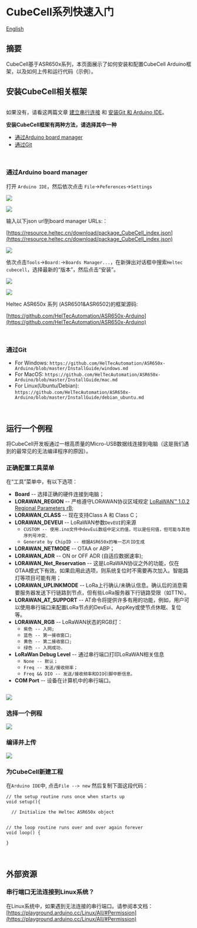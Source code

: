# CubeCell系列快速入门
[English](https://heltec-automation-docs.readthedocs.io/en/latest/cubecell/quick_start.html)
## 摘要

CubeCell基于ASR650x系列，本页面展示了如何安装和配置CubeCell Arduino框架，以及如何上传和运行代码（示例）。

## 安装CubeCell相关框架

``` Tip:: 请确认USB驱动程序、Git和Arduino IDE是否已正确安装。

```

如果没有，请看这两篇文章 [建立串行连接](https://heltec-automation.readthedocs.io/zh_CN/latest/general/establish_serial_connection.html) 和 [安装Git 和 Arduino IDE](https://heltec-automation.readthedocs.io/zh_CN/latest/general/how_to_install_git_and_arduino.html)。

**安装CubeCell框架有两种方法，请选择其中一种**

- [通过Arduino board manager](#arduino-board-manager)
- [通过Git](#git)

&nbsp;

### 	通过Arduino board manager

打开 `Arduino IDE`，然后依次点击 `File`->`Peferences`->`Settings`

![](img/quick_start/01.png)

![](img/quick_start/02.png)

输入以下json url到board manager URLs:：

 [https://resource.heltec.cn/download/package_CubeCell_index.json](https://resource.heltec.cn/download/package_CubeCell_index.json)

![](img/quick_start/03.png)

依次点击`Tools`->`Board:`->`Boards Manager...`，在新弹出对话框中搜索`Heltec cubecell`，选择最新的“版本”，然后点击“安装”。

![](img/quick_start/04.png)

![](img/quick_start/05.png)

Heltec ASR650x 系列 (ASR6501&ASR6502)的框架源码:

[https://github.com/HelTecAutomation/ASR650x-Arduino](https://github.com/HelTecAutomation/ASR650x-Arduino)

&nbsp;

### 通过Git

- For Windows: `https://github.com/HelTecAutomation/ASR650x-Arduino/blob/master/InstallGuide/windows.md`
- For MacOS: `https://github.com/HelTecAutomation/ASR650x-Arduino/blob/master/InstallGuide/mac.md`
- For Linux(Ubuntu/Debian): `https://github.com/HelTecAutomation/ASR650x-Arduino/blob/master/InstallGuide/debian_ubuntu.md`

&nbsp;

## 运行一个例程	

将CubeCell开发板通过一根高质量的Micro-USB数据线连接到电脑（这是我们遇到的最常见的无法编译程序的原因）。

### 正确配置工具菜单

在“工具”菜单中，有以下选项：

- **Board** -- 选择正确的硬件连接到电脑；
- **LORAWAN_REGION** -- 严格遵守LORAWAN协议区域规定 [LoRaWAN™ 1.0.2 Regional Parameters rB](https://resource.heltec.cn/download/LoRaWANRegionalParametersv1.0.2_final_1944_1.pdf);
- **LORAWAN_CLASS** -- 现在支持Class A 和 Class C；
- **LORAWAN_DEVEUI** -- LoRaWAN参数`DevEUI`的来源
  - `CUSTOM -- 使用.ino文件中devEui数组中定义的值，可以是任何值，但可能与其他序列号冲突.`
  - `Generate by ChipID -- 根据ASR650x的唯一芯片ID生成`
- **LORAWAN_NETMODE** -- OTAA or ABP；
- **LORAWAN_ADR** -- ON or OFF     ADR (自适应数据速率);
- **LORAWAN_Net_Reservation** -- 这是LoRaWAN协议之外的功能，仅在OTAA模式下有效。如果启用此选项，则系统复位时不需要再次加入。智能路灯等项目可能有用；
- **LORAWAN_UPLINKMODE** -- LoRa上行确认/未确认信息。确认后的消息需要服务器发送下行链路到节点，但有些LoRa服务器下行链路受限（如TTN）。
- **LORAWAN_AT_SUPPORT** -- AT命令将提供许多有用的功能，例如，用户可以使用串行端口来配置LoRa节点的DevEui、AppKey或使节点休眠、复位等。
- **LORAWAN_RGB** -- LoRaWAN状态的RGB灯：
  - `紫色 -- 入网;`
  - `蓝色 -- 第一接收窗口;`
  - `黄色 -- 第二接收窗口;`
  - `绿色 -- 入网成功.`
- **LoRaWan Debug Level** -- 通过串行端口打印LoRaWAN相关信息
  - `None -- 默认；`
  - `Freq -- 发送/接收频率；`
  - `Freq && DIO -- 发送/接收频率和DIO引脚中断信息。`
- **COM Port** -- 设备在计算机中的串行端口。


``` Note:: LORAWAN_Net_Reservation:例如，城市发生大规模停电，恢复供电后，数千台设备同时接入网络，可能导致LoRa网关或服务器故障。启用此功能将避免这种情况。启用LORAWAN_Net_Reservation必须禁用LoRa服务器中的帧计数器（fCnt）。

```

![](img/quick_start/06.png)

### 选择一个例程

![](img/quick_start/07.png)

### 编译并上传

![](img/quick_start/08.png)



### 为CubeCell新建工程

在`Arduino IDE`中, 点击`File --> new` 然后复制下面这段代码：

```arduino
// the setup routine runs once when starts up
void setup(){

  // Initialize the Heltec ASR650x object


// the loop routine runs over and over again forever
void loop() {

}
```

&nbsp;

## 外部资源

### 串行端口无法连接到Linux系统？

在Linux系统中，如果遇到无法连接的串行端口。请参阅本文档：[https://playground.arduino.cc/Linux/All/#Permission](https://playground.arduino.cc/Linux/All/#Permission)

